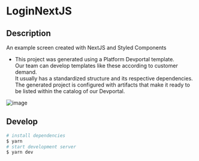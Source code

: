 # LoginNextJS

## Description

An example screen created with NextJS and Styled Components


- This project was generated using a Platform Devportal template. <br>
Our team can develop templates like these according to customer demand. <br>
It usually has a standardized structure and its respective dependencies. <br>
The generated project is configured with artifacts that make it ready to be listed within the catalog of our Devportal.


<img src="https://images2.imgbox.com/3a/dd/QBDHoUzs_o.png?download=true" alt="image"/>


## Develop

~~~bash
# install dependencies
$ yarn
# start development server
$ yarn dev
~~~

